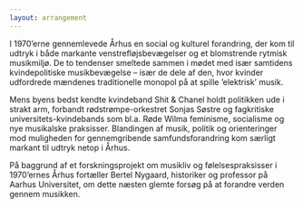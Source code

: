 ```yaml
---
layout: arrangement
---
```


I 1970’erne gennemlevede Århus en social og kulturel forandring, der kom til udtryk i både markante venstrefløjsbevægelser og et blomstrende rytmisk musikmiljø. De to tendenser smeltede sammen i mødet med især samtidens kvindepolitiske musikbevægelse – især de dele af den, hvor kvinder udfordrede mændenes traditionelle monopol på at spille ’elektrisk’ musik. 

Mens byens bedst kendte kvindeband Shit & Chanel holdt politikken ude i strakt arm, forbandt rødstrømpe-orkestret Sonjas Søstre og fagkritiske universitets-kvindebands som bl.a. Røde Wilma feminisme, socialisme og nye musikalske praksisser. Blandingen af musik, politik og orienteringer mod muligheden for gennemgribende samfundsforandring kom særligt markant til udtryk netop i Århus. 

På baggrund af et forskningsprojekt om musikliv og følelsespraksisser i 1970’ernes Århus fortæller Bertel Nygaard, historiker og professor på Aarhus Universitet, om dette næsten glemte forsøg på at forandre verden gennem musikken.
